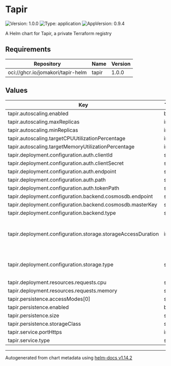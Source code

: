 # Tapir

![Version: 1.0.0](https://img.shields.io/badge/Version-1.0.0-informational?style=flat-square) ![Type: application](https://img.shields.io/badge/Type-application-informational?style=flat-square) ![AppVersion: 0.9.4](https://img.shields.io/badge/AppVersion-0.9.4-informational?style=flat-square)

A Helm chart for Tapir, a private Terraform registry

## Requirements

| Repository | Name | Version |
|------------|------|---------|
| oci://ghcr.io/jomakori/tapir-helm | tapir | 1.0.0 |

## Values

| Key | Type | Default | Description |
|-----|------|---------|-------------|
| tapir.autoscaling.enabled | bool | `true` |  |
| tapir.autoscaling.maxReplicas | int | `5` |  |
| tapir.autoscaling.minReplicas | int | `1` |  |
| tapir.autoscaling.targetCPUUtilizationPercentage | int | `75` |  |
| tapir.autoscaling.targetMemoryUtilizationPercentage | int | `75` |  |
| tapir.deployment.configuration.auth.clientId | string | `nil` |  |
| tapir.deployment.configuration.auth.clientSecret | string | `nil` |  |
| tapir.deployment.configuration.auth.endpoint | string | `"https://github.com"` |  |
| tapir.deployment.configuration.auth.path | string | `"/login/oauth/authorize"` |  |
| tapir.deployment.configuration.auth.tokenPath | string | `"/login/oauth/access_token"` |  |
| tapir.deployment.configuration.backend.cosmosdb.endpoint | string | `nil` |  |
| tapir.deployment.configuration.backend.cosmosdb.masterKey | string | `nil` |  |
| tapir.deployment.configuration.backend.type | string | `"cosmosdb"` |  |
| tapir.deployment.configuration.storage.storageAccessDuration | int | `5` | Amount of minutes the signed download url is valid |
| tapir.deployment.configuration.storage.type | string | `"local"` | Storage type: s3, azureBlob, local |
| tapir.deployment.resources.requests.cpu | string | `"256m"` |  |
| tapir.deployment.resources.requests.memory | string | `"256Mi"` |  |
| tapir.persistence.accessModes[0] | string | `"ReadWriteOnce"` |  |
| tapir.persistence.enabled | bool | `true` |  |
| tapir.persistence.size | string | `"5Gi"` |  |
| tapir.persistence.storageClass | string | `"csi-hostpath-sc"` |  |
| tapir.service.portHttps | int | `8080` |  |
| tapir.service.type | string | `"ClusterIP"` |  |

----------------------------------------------
Autogenerated from chart metadata using [helm-docs v1.14.2](https://github.com/norwoodj/helm-docs/releases/v1.14.2)

